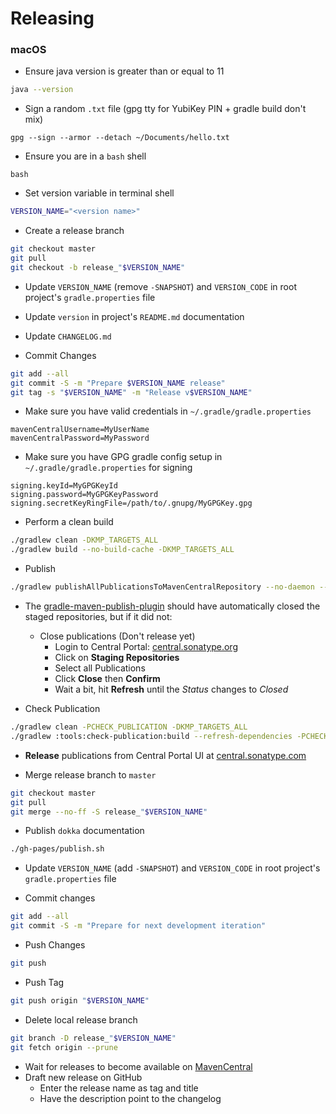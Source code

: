 # Releasing

### macOS

- Ensure java version is greater than or equal to 11
```bash
java --version
```

- Sign a random `.txt` file (gpg tty for YubiKey PIN + gradle build don't mix)
```shell
gpg --sign --armor --detach ~/Documents/hello.txt
```

- Ensure you are in a `bash` shell
```shell
bash
```

- Set version variable in terminal shell
```bash
VERSION_NAME="<version name>"
```

- Create a release branch
```bash
git checkout master
git pull
git checkout -b release_"$VERSION_NAME"
```

- Update `VERSION_NAME` (remove `-SNAPSHOT`) and `VERSION_CODE` in root project's `gradle.properties` file

- Update `version` in project's `README.md` documentation

- Update `CHANGELOG.md`

- Commit Changes
```bash
git add --all
git commit -S -m "Prepare $VERSION_NAME release"
git tag -s "$VERSION_NAME" -m "Release v$VERSION_NAME"
```

- Make sure you have valid credentials in `~/.gradle/gradle.properties`
```
mavenCentralUsername=MyUserName
mavenCentralPassword=MyPassword
```

- Make sure you have GPG gradle config setup in `~/.gradle/gradle.properties` for signing
```
signing.keyId=MyGPGKeyId
signing.password=MyGPGKeyPassword
signing.secretKeyRingFile=/path/to/.gnupg/MyGPGKey.gpg
```

- Perform a clean build
```bash
./gradlew clean -DKMP_TARGETS_ALL
./gradlew build --no-build-cache -DKMP_TARGETS_ALL
```

- Publish
```bash
./gradlew publishAllPublicationsToMavenCentralRepository --no-daemon --no-parallel -DKMP_TARGETS_ALL
```

- The [gradle-maven-publish-plugin](https://github.com/vanniktech/gradle-maven-publish-plugin) should have automatically 
  closed the staged repositories, but if it did not:
    - Close publications (Don't release yet)
        - Login to Central Portal: [central.sonatype.org](https://central.sonatype.com/publishing/deployments)
        - Click on **Staging Repositories**
        - Select all Publications
        - Click **Close** then **Confirm**
        - Wait a bit, hit **Refresh** until the *Status* changes to *Closed*

- Check Publication
```bash
./gradlew clean -PCHECK_PUBLICATION -DKMP_TARGETS_ALL
./gradlew :tools:check-publication:build --refresh-dependencies -PCHECK_PUBLICATION -DKMP_TARGETS_ALL
```

- **Release** publications from Central Portal UI at [central.sonatype.com](https://central.sonatype.com/publishing/deployments)

- Merge release branch to `master`
```bash
git checkout master
git pull
git merge --no-ff -S release_"$VERSION_NAME"
```

- Publish `dokka` documentation
```bash
./gh-pages/publish.sh
```

- Update `VERSION_NAME` (add `-SNAPSHOT`) and `VERSION_CODE` in root project's `gradle.properties` file

- Commit changes
```bash
git add --all
git commit -S -m "Prepare for next development iteration"
```

- Push Changes
```bash
git push
```

- Push Tag
```bash
git push origin "$VERSION_NAME"
```

- Delete local release branch
```bash
git branch -D release_"$VERSION_NAME"
git fetch origin --prune
```

- Wait for releases to become available on [MavenCentral](https://repo1.maven.org/maven2/org/kotlincrypto/)
- Draft new release on GitHub
    - Enter the release name <VersionName> as tag and title
    - Have the description point to the changelog

